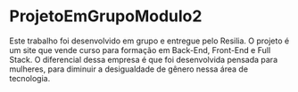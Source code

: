 # ProjetoEmGrupoModulo2
Este trabalho foi desenvolvido em grupo e entregue pelo Resilia. O projeto é um site que vende curso para formação em Back-End, Front-End e Full Stack. O diferencial dessa empresa é que foi desenvolvida pensada para mulheres, para diminuir a desigualdade de gênero nessa área de tecnologia.
